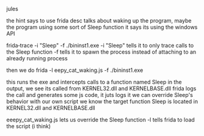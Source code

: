 jules

the hint says to use frida
desc talks about waking up the program, maybe the program using some sort of Sleep function
it says its using the windows API

frida‑trace -i "Sleep" -f ./bininst1.exe 
-i "Sleep" tells it to only trace calls to the Sleep function
-f tells it to spawn the process instead of attaching to an already running process

then we do
frida -l eepy_cat_waking.js -f ./bininst1.exe



this runs the exe and intercepts calls to a function named Sleep
in the output, we see its called from KERNEL32.dll and KERNELBASE.dll
frida logs the call and generates some js code, it juts logs it
we can override Sleep's behavior with our own script
we know the target function Sleep is located in KERNEL32.dll and KERNELBASE.dll


eeepy_cat_waking.js lets us override the Sleep function
-l tells frida to load the script (i think)